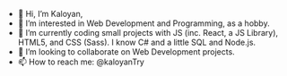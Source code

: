 - 👋 Hi, I’m Kaloyan,
- 👀 I’m interested in Web Development and Programming, as a hobby.
- 🌱 I’m currently coding small projects with JS (inc. React, a JS Library), HTML5, and CSS (Sass). I know C# and a little SQL and Node.js.
- 💞️ I’m looking to collaborate on Web Development projects.
- 📫 How to reach me: @kaloyanTry

<!---
kaloyanTry/kaloyanTry is a ✨ special ✨ repository because its `README.md` (this file) appears on your GitHub profile.
You can click the Preview link to take a look at your changes.
--->
